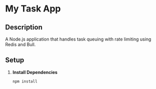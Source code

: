 # My Task App

## Description

A Node.js application that handles task queuing with rate limiting using Redis and Bull.

## Setup

1. **Install Dependencies**

   ```bash
   npm install
